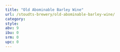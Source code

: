 ```yaml
---
title: "Old Abominable Barley Wine"
url: /stoudts-brewery/old-abominable-barley-wine/
category: 
style: 
abv: 9
ibu: 0
srm: 0
upc: 0
---
```


